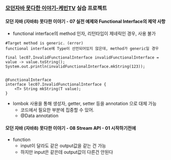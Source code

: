 ### [모던자바 못다한 이야기-케빈TV](https://goo.gl/3XjAVf) 실습 프로젝트

#### 모던 자바 (자바8) 못다한 이야기 - 07 실전 예제와 Functional Interface의 제약 사항
- functional interface의 method 인자, 리턴타입이 제네릭인 경우, 사용 불가

```
#Target method is generic. (error)
functional interface에 Type이 선언되어있지 않은데, method가 generic일 경우

final lec07.InvalidFunctionalInterface invalidFunctionalInterface = value -> value.toString();
System.out.println(invalidFunctionalInterface.mkString(123));


@FunctionalInterface
interface lec07.InvalidFunctionalInterface {
    <T> String mkString(T value);
}
```

- lombok 사용을 통해 생성자, getter, setter 등을 annotation 으로 대체 가능
    - 코드에서 필요한 부분에 집중할 수 있어.
    - @Data annotation
    
    
    
#### 모던 자바 (자바8) 못다한 이야기 - 08 Stream API - 01 시작하기전에

- function
    - input이 달라도 같은 output값을 같는 건 가능
    - 하지만 input은 같은데 output값이 다른건 안된다